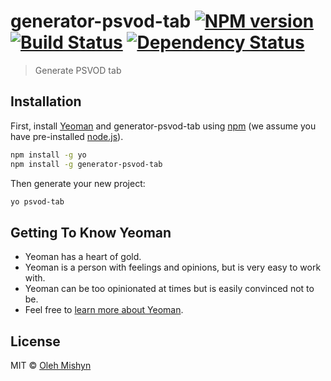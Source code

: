 # generator-psvod-tab [![NPM version][npm-image]][npm-url] [![Build Status][travis-image]][travis-url] [![Dependency Status][daviddm-image]][daviddm-url]
> Generate PSVOD tab

## Installation

First, install [Yeoman](http://yeoman.io) and generator-psvod-tab using [npm](https://www.npmjs.com/) (we assume you have pre-installed [node.js](https://nodejs.org/)).

```bash
npm install -g yo
npm install -g generator-psvod-tab
```

Then generate your new project:

```bash
yo psvod-tab
```

## Getting To Know Yeoman

 * Yeoman has a heart of gold.
 * Yeoman is a person with feelings and opinions, but is very easy to work with.
 * Yeoman can be too opinionated at times but is easily convinced not to be.
 * Feel free to [learn more about Yeoman](http://yeoman.io/).

## License

MIT © [Oleh Mishyn](https://github.com/omishyn)


[npm-image]: https://badge.fury.io/js/generator-psvod-tab.svg
[npm-url]: https://npmjs.org/package/generator-psvod-tab
[travis-image]: https://travis-ci.com/omishyn/generator-psvod-tab.svg?branch=master
[travis-url]: https://travis-ci.com/omishyn/generator-psvod-tab
[daviddm-image]: https://david-dm.org/omishyn/generator-psvod-tab.svg?theme=shields.io
[daviddm-url]: https://david-dm.org/omishyn/generator-psvod-tab
